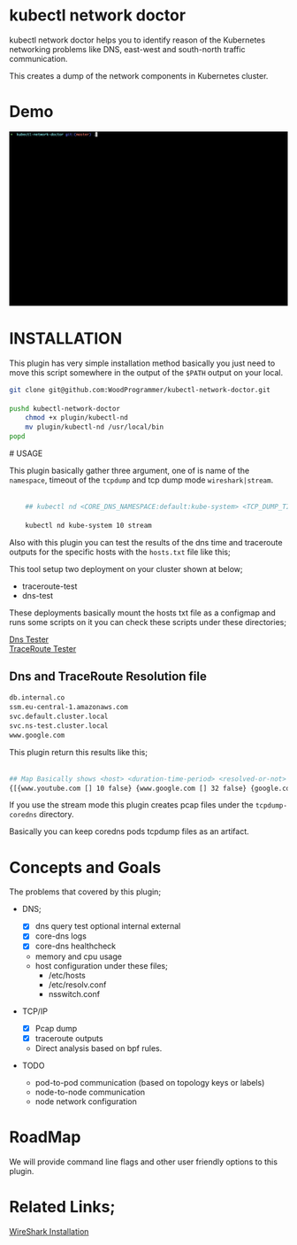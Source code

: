 # kubectl network doctor

kubectl network doctor helps you to identify reason of the Kubernetes networking problems like DNS, east-west and south-north traffic communication.

This creates a dump of the network components in Kubernetes cluster.


# Demo

<img src="img/movie.gif"></img>


# INSTALLATION

This plugin has very simple installation method basically you just need to move this script somewhere in the output of the `$PATH` output on your local.

```sh
git clone git@github.com:WoodProgrammer/kubectl-network-doctor.git

pushd kubectl-network-doctor
    chmod +x plugin/kubectl-nd
    mv plugin/kubectl-nd /usr/local/bin
popd

```

# USAGE

This plugin basically gather three argument, one of is name of the  `namespace`, timeout of the `tcpdump` and tcp dump mode `wireshark|stream`.

```sh

    ## kubectl nd <CORE_DNS_NAMESPACE:default:kube-system> <TCP_DUMP_TIMEOUT:default:10> <TCP_DUMP_MODE:default:wireshark>

    kubectl nd kube-system 10 stream
```

Also with this plugin you can test the results of the dns time and traceroute outputs for the specific hosts with the `hosts.txt` file like this;

This tool setup two deployment on your cluster shown at below;
* traceroute-test
* dns-test

These deployments basically mount the hosts txt file as a configmap and runs some scripts on it you can check these scripts under these directories;

<a href="plugin/src/dns/">Dns Tester</a>
<br>
<a href="plugin/src/traceroute/">TraceRoute Tester</a>

## Dns and TraceRoute Resolution file

```txt
db.internal.co
ssm.eu-central-1.amazonaws.com
svc.default.cluster.local
svc.ns-test.cluster.local
www.google.com
```

This plugin return this results like this;

```sh

## Map Basically shows <host> <duration-time-period> <resolved-or-not>
{[{www.youtube.com [] 10 false} {www.google.com [] 32 false} {google.com [] 16 false}]}
```

If you use the stream mode this plugin creates pcap files under the `tcpdump-coredns` directory.

Basically you can keep coredns pods tcpdump files as an artifact.

# Concepts and Goals
The problems that covered by this plugin;

* DNS;
    - [x] dns query test optional internal external
    - [x] core-dns logs
    - [x] core-dns healthcheck
    - memory and cpu usage
    - host configuration under these files;
        * /etc/hosts
        * /etc/resolv.conf
        * nsswitch.conf

* TCP/IP
    - [x] Pcap dump 
    - [x] traceroute outputs
    - Direct analysis based on bpf rules.

* TODO
    * pod-to-pod communication (based on topology keys or labels)
    * node-to-node communication
    * node network configuration


# RoadMap

We will provide command line flags and other user friendly options to this plugin.

# Related Links;

<a href="https://www.wireshark.org/">WireShark Installation </a>
